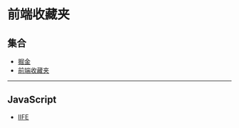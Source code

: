 # 前端收藏夹
## 集合
- [掘金](http://gold.xitu.io/#/)
- [前端收藏夹](http://collect.w3ctrain.com/)

***
## JavaScript
- [IIFE](https://github.com/xitu/gold-miner/blob/master/TODO/disassembling-javascripts-iife-syntax.md)
